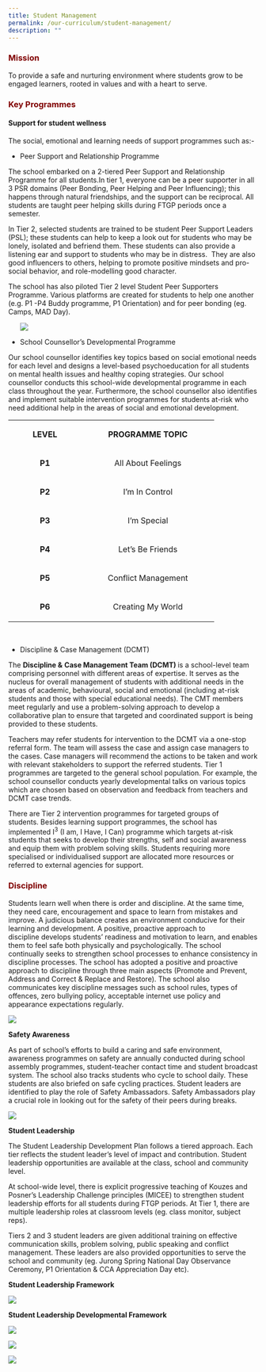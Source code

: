 ```yaml
---
title: Student Management
permalink: /our-curriculum/student-management/
description: ""
---
```

<h3 style="text-align: justify;"><strong><span style="color: #800000;">Mission</span></strong></h3>
<p>To provide a safe and nurturing environment where students grow to be engaged learners, rooted in values and with a heart to serve.</p>

<h3 style="text-align: justify;"><strong><span style="color: #800000;">Key Programmes</span></strong></h3>

<h4><strong>Support for student wellness</strong></h4>

<p>The social, emotional and learning needs of support programmes such as:-</p>
<ul>
<li>Peer Support and Relationship Programme</li>
</ul>
<p>The school embarked on a 2-tiered Peer Support and Relationship Programme for all students.In tier 1, everyone can be a peer supporter in all 3 PSR domains (Peer Bonding, Peer Helping and Peer Influencing); this happens through natural friendships, and the support can be reciprocal. All students are taught peer helping skills during FTGP periods once a semester.</p>

<p>In Tier 2, selected students are trained to be student Peer Support Leaders (PSL); these students can help to keep a look out for students who may be lonely, isolated and befriend them. These students can also provide a listening ear and support to students who may be in distress.&nbsp; They are also good influencers to others, helping to promote positive mindsets and pro-social behavior, and role-modelling good character.</p>
<p>The school has also piloted Tier 2 level Student Peer Supporters Programme. Various platforms are created for students to help one another (e.g. P1 -P4 Buddy programme, P1 Orientation) and for peer bonding (eg. Camps, MAD Day).</p>
<ul>
	
![](/images/SM001.jpg)

<li>School Counsellor&rsquo;s Developmental Programme</li>
</ul>
<p>Our school counsellor identifies key topics based on social emotional needs for each level and designs a level-based psychoeducation for all students on mental health issues and healthy coping strategies. Our school counsellor conducts this school-wide developmental programme in each class throughout the year. Furthermore, the school counsellor also identifies and implement suitable intervention programmes for students at-risk who need additional help in the areas of social and emotional development.&nbsp;</p>

<table width="384">
<tbody>
<tr>
<td style="text-align: center;" width="132">
<p><strong>LEVEL</strong></p>
</td>
<td style="text-align: center;" width="252">
<p><strong>PROGRAMME TOPIC</strong></p>
</td>
</tr>
<tr>
<td style="text-align: center;" width="132">
<p><strong>P1</strong></p>
</td>
<td style="text-align: center;" width="252">
<p>All About Feelings</p>
</td>
</tr>
<tr>
<td style="text-align: center;" width="132">
<p><strong>P2</strong></p>
</td>
<td style="text-align: center;" width="252">
<p>I&rsquo;m In Control</p>
</td>
</tr>
<tr>
<td style="text-align: center;" width="132">
<p><strong>P3</strong></p>
</td>
<td style="text-align: center;" width="252">
<p>I&rsquo;m Special</p>
</td>
</tr>
<tr>
<td style="text-align: center;" width="132">
<p><strong>P4</strong></p>
</td>
<td style="text-align: center;" width="252">
<p>Let&rsquo;s Be Friends</p>
</td>
</tr>
<tr>
<td style="text-align: center;" width="132">
<p><strong>P5</strong></p>
</td>
<td style="text-align: center;" width="252">
<p>Conflict Management</p>
</td>
</tr>
<tr>
<td style="text-align: center;" width="132">
<p><strong>P6</strong></p>
</td>
<td style="text-align: center;" width="252">
<p>Creating My World</p>
</td>
</tr>
</tbody>
</table>
<p>&nbsp;</p>
<ul>
<li>Discipline &amp; Case Management (DCMT)</li>
</ul>
<p>The <strong>Discipline &amp;</strong> <strong>Case Management Team (DCMT) </strong>is a school-level team comprising personnel with different areas of expertise. It serves as the nucleus for overall management of students with additional needs in the areas of academic, behavioural, social and emotional (including at-risk students and those with special educational needs). The CMT members meet regularly and use a problem-solving approach to develop a collaborative plan to ensure that targeted and coordinated support is being provided to these students.</p>
<p>Teachers may refer students for intervention to the DCMT via a one-stop referral form. The team will assess the case and assign case managers to the cases. Case managers will recommend the actions to be taken and work with relevant stakeholders to support the referred students. Tier 1 programmes are targeted to the general school population. For example, the school counsellor conducts yearly developmental talks on various topics which are chosen based on observation and feedback from teachers and DCMT case trends.</p>
<p>There are Tier 2 intervention programmes for targeted groups of students.&nbsp;Besides learning support programmes, the school has implemented I<sup>3</sup> (I am, I Have, I Can) programme which targets at-risk students that seeks to develop their strengths, self and social awareness and equip them with problem solving skills. Students requiring more specialised or individualised support are allocated more resources or referred to external agencies for support.&nbsp;</p>

<h3 style="text-align: justify;"><strong><span style="color: #800000;">Discipline</span></strong></h3>

<p>Students learn well when there is order and discipline. At the same time, they need care, encouragement and space to learn from mistakes and improve.</strong>&nbsp;A judicious balance creates an environment conducive for their learning and development. A positive, proactive approach to discipline&nbsp;develops students&rsquo; readiness and motivation&nbsp;to learn, and enables them to feel safe both physically and psychologically. The school continually seeks to strengthen school processes to enhance consistency in discipline processes.&nbsp;The school has adopted a positive and proactive approach to discipline through three main aspects (Promote and Prevent, Address and Correct &amp; Replace and Restore). The school also communicates key discipline messages such as school rules, types of offences, zero bullying policy, acceptable internet use policy and appearance expectations regularly.</p>

![](/images/SM002.jpg)

<strong>Safety Awareness</strong></p>
<p>As part of school&rsquo;s efforts to build a caring and safe environment, awareness programmes on safety are annually conducted during school assembly programmes, student-teacher contact time and student broadcast system. The school also tracks students who cycle to school daily. These students are also briefed on safe cycling practices. Student leaders are identified to play the role of Safety Ambassadors. Safety Ambassadors play a crucial role in looking out for the safety of their peers during breaks.</p>

![](/images/SM003.jpg)

<p><strong>Student Leadership</strong></p>
<p>The Student Leadership Development Plan follows a tiered approach. Each tier reflects the student leader&rsquo;s level of impact and contribution. Student leadership opportunities are available at the class, school and community level.</p>
<p>At school-wide level, there is explicit progressive teaching of Kouzes and Posner&rsquo;s Leadership Challenge principles (MICEE) to strengthen student leadership efforts for all students during FTGP periods. At Tier 1, there are multiple leadership roles at classroom levels (eg. class monitor, subject reps).</p>
<p>Tiers 2 and 3 student leaders are given additional training on effective communication skills, problem solving, public speaking and conflict management. These leaders are also provided opportunities to serve the school and community (eg. Jurong Spring National Day Observance Ceremony, P1 Orientation &amp; CCA Appreciation Day etc).</p>
<p><strong>Student Leadership Framework</strong></p>

![](/images/SM004.jpg)

<p><strong>Student Leadership Developmental Framework</strong></p>

![](/images/SM005.jpg)

![](/images/SM006.jpg)

![](/images/SM007.jpg)
